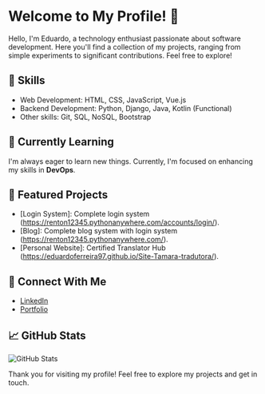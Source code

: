 # Welcome to My Profile! 👋

Hello, I'm Eduardo, a technology enthusiast passionate about software development. Here you'll find a collection of my projects, ranging from simple experiments to significant contributions. Feel free to explore!

## 💼 Skills

- Web Development: HTML, CSS, JavaScript, Vue.js
- Backend Development: Python, Django, Java, Kotlin (Functional)
- Other skills: Git, SQL, NoSQL, Bootstrap

## 🌱 Currently Learning

I'm always eager to learn new things. Currently, I'm focused on enhancing my skills in **DevOps**.

## 🚀 Featured Projects

- [Login System]: Complete login system (https://renton12345.pythonanywhere.com/accounts/login/).
- [Blog]: Complete blog system with login system (https://renton12345.pythonanywhere.com/).
- [Personal Website]: Certified Translator Hub (https://eduardoferreira97.github.io/Site-Tamara-tradutora/).

## 🔗 Connect With Me

- [LinkedIn](https://www.linkedin.com/in/eduardo-ferreira-05b32a172/)
- [Portfolio](https://eduardoferreira97.github.io/EduardoFerreira/)

## 📈 GitHub Stats

![GitHub Stats](https://github-readme-stats.vercel.app/api?username=eduardoferreira97&show_icons=true&theme=radical)

Thank you for visiting my profile! Feel free to explore my projects and get in touch.

